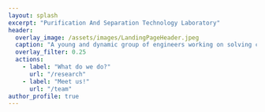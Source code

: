 ```yaml
---
layout: splash
excerpt: "Purification And Separation Technology Laboratory"
header:
  overlay_image: /assets/images/LandingPageHeader.jpeg
  caption: "A young and dynamic group of engineers working on solving challenging purification and separation problems of the 21st century."
  overlay_filter: 0.25
  actions:
    - label: "What do we do?"
      url: "/research"
    - label: "Meet us!"
      url: "/team"
author_profile: true
---
```

